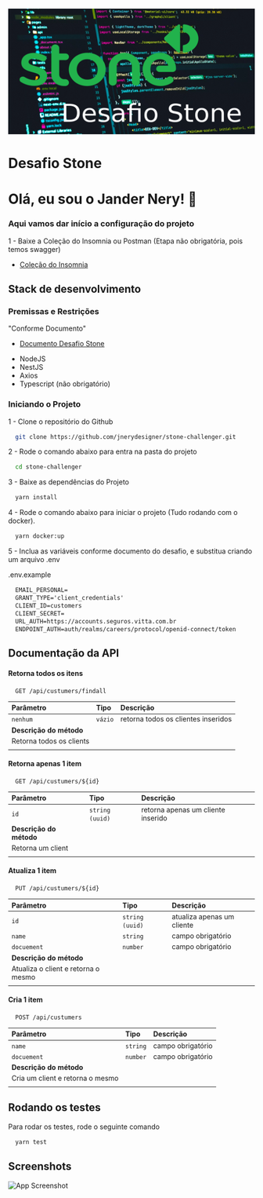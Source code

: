 ![imagem do projeto stone](https://github.com/jnerydesigner/stone-challenger/blob/main/images/g7137.png)


# Desafio Stone

# Olá, eu sou o Jander Nery! 👋

### Aqui vamos dar início a configuração do projeto

1 - Baixe a Coleção do Insomnia ou Postman (Etapa não obrigatória, pois temos swagger)


 - [Coleção do Insomnia](https://github.com/jnerydesigner/stone-challenger/blob/main/insomnia_2023-06-19.json )

## Stack de desenvolvimento

### Premissas e Restrições
"Conforme Documento"

- [Documento Desafio Stone](https://github.com/jnerydesigner/stone-challenger/blob/main/docs/NodeJS_Backend_(1)_(1).pdf)



* NodeJS
* NestJS
* Axios
* Typescript (não obrigatório)

### Iniciando o Projeto

1 - Clone o repositório do Github

```bash
  git clone https://github.com/jnerydesigner/stone-challenger.git
```

2 - Rode o comando abaixo para entra na pasta do projeto

```bash
  cd stone-challenger
```

3 - Baixe as dependências do Projeto

```bash
  yarn install
```

4 - Rode o comando abaixo para iniciar o projeto (Tudo rodando com o docker).

```bash
  yarn docker:up
```

5 - Inclua as variáveis conforme documento do desafio, e substitua criando um arquivo .env

.env.example

```
  EMAIL_PERSONAL=
  GRANT_TYPE='client_credentials'
  CLIENT_ID=customers
  CLIENT_SECRET=
  URL_AUTH=https://accounts.seguros.vitta.com.br
  ENDPOINT_AUTH=auth/realms/careers/protocol/openid-connect/token
```


## Documentação da API

#### Retorna todos os itens

```http
  GET /api/custumers/findall
```

| Parâmetro   | Tipo       | Descrição                           |
| :---------- | :--------- | :---------------------------------- |
| `nenhum` | `vázio` | retorna todos os clientes inseridos |
|**Descrição do método**|
|Retorna todos os clients|
| |


#### Retorna apenas 1 item
```http
  GET /api/custumers/${id}
```

| Parâmetro   | Tipo       | Descrição                           |
| :---------- | :--------- | :---------------------------------- |
| `id` | `string (uuid)` | retorna apenas um cliente inserido|
|**Descrição do método**|
|Retorna um client|
| |

#### Atualiza 1 item
```http
  PUT /api/custumers/${id}
```

| Parâmetro   | Tipo       | Descrição                           |
| :---------- | :--------- | :---------------------------------- |
| `id` | `string (uuid)` | atualiza apenas um cliente|
| `name` | `string`         | campo obrigatório|
| `docuement` | `number` | campo obrigatório|
|**Descrição do método**|
|Atualiza o client e retorna o mesmo|
| |


#### Cria 1 item
```http
  POST /api/custumers
```

| Parâmetro   | Tipo       | Descrição                           |
| :---------- | :--------- | :---------------------------------- |
| `name` | `string`         | campo obrigatório|
| `docuement` | `number` | campo obrigatório|
|**Descrição do método**|
|Cria um client e retorna o mesmo|
| |


## Rodando os testes

Para rodar os testes, rode o seguinte comando

```bash
  yarn test
```


## Screenshots

![App Screenshot](https://github.com/jnerydesigner/stone-challenger/blob/main/images/output.gif)